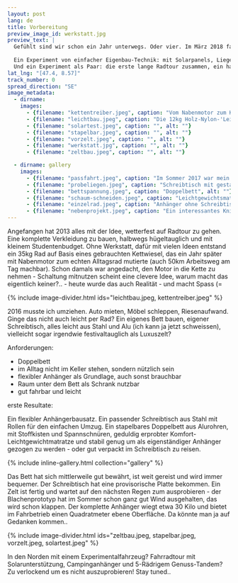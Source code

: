 ```yaml
---
layout: post
lang: de
title: Vorbereitung
preview_image_id: werkstatt.jpg
preview_text: |
  Gefühlt sind wir schon ein Jahr unterwegs. Oder vier. Im März 2018 fahren wir zu zweit auf sieben Rädern los Richtung Nordkap, Ausgang unbekannt.
  
  Ein Experiment von einfacher Eigenbau-Technik: mit Solarpanels, Liegerädern, selbst genähtem Zelt-Anhänger und Doppelbett.
  Und ein Experiment als Paar: die erste lange Radtour zusammen, ein halbes Jahr zu zweit in Freiheit. Nah, unabhängig und gemeinsam.
lat_lng: "[47.4, 8.57]"
track_number: 0
spread_direction: "SE"
image_metadata:
  - dirname:
    images:
      - {filename: "kettentreiber.jpeg", caption: "Vom Nabenmotor zum Kettentreiber", alt: ""}
      - {filename: "leichtbau.jpeg", caption: "Die 12kg Holz-Nylon-'Leichtbau'-Hülle wäre heute aus Stahl wohl einiges leichter..", alt: ""}
      - {filename: "solartest.jpeg", caption: "", alt: ""}
      - {filename: "stapelbar.jpeg", caption: "", alt: ""}
      - {filename: "vorzelt.jpeg", caption: "", alt: ""}
      - {filename: "werkstatt.jpg", caption: "", alt: ""}
      - {filename: "zeltbau.jpeg", caption: "", alt: ""}

  - dirname: gallery
    images:
      - {filename: "passfahrt.jpeg", caption: "Im Sommer 2017 war mein Zimmer fast leer - mein Hab und Gut auf dem Weissenstein unterwegs (=", alt: ""}
      - {filename: "probeliegen.jpeg", caption: "Schreibtisch mit gestapeltem Doppelbett (und Stoffkisten)", alt: ""}
      - {filename: "bettspannung.jpeg", caption: "Doppelbett", alt: ""}
      - {filename: "schaum-schneiden.jpeg", caption: "Leichtgewichtsmatratze", alt: ""}
      - {filename: "einzelrad.jpeg", caption: "Anhänger ohne Schreibtisch", alt: ""}
      - {filename: "nebenprojekt.jpeg", caption: "Ein interessantes Knicklenker-Rad, das nebenbei geboren wurde.. braucht leider noch etwas Übung für die grosse Tour, macht aber auf alle Fälle Spass", alt: ""}
---
```

Angefangen hat 2013 alles mit der Idee, wetterfest auf Radtour zu gehen. Eine komplette Verkleidung zu bauen, halbwegs hügeltauglich und mit kleinem Studentenbudget. Ohne Werkstatt, dafür mit vielen Ideen entstand ein 35kg Rad auf Basis eines gebrauchten Kettwiesel, das ein Jahr später mit Nabenmotor zum echten Alltagsrad mutierte (auch 50km Arbeitsweg am Tag machbar). Schon damals war angedacht, den Motor in die Kette zu nehmen - Schaltung mitnutzen scheint eine clevere Idee, warum macht das eigentlich keiner?.. - heute wurde das auch Realität - und macht Spass (= 

{% include image-divider.html ids="leichtbau.jpeg, kettentreiber.jpeg" %}

2016 musste ich umziehen. Auto mieten, Möbel schleppen, Riesenaufwand. Ginge das nicht auch leicht per Rad? Ein eigenes Bett bauen, eigener Schreibtisch, alles leicht aus Stahl und Alu (ich kann ja jetzt schweissen), vielleicht sogar irgendwie festivaltauglich als Luxuszelt?


Anforderungen:

- Doppelbett
- im Alltag nicht im Keller stehen, sondern nützlich sein
- flexibler Anhänger als Grundlage, auch sonst brauchbar
- Raum unter dem Bett als Schrank nutzbar
- gut fahrbar und leicht

erste Resultate:

Ein flexibler Anhängerbausatz. Ein passender Schreibtisch aus Stahl mit Rollen für den einfachen Umzug. Ein stapelbares Doppelbett aus Alurohren, mit Stoffkisten und Spannschnüren, geduldig erprobter Komfort-Leichtgewichtmatratze und stabil genug um als eigenständiger Anhänger gezogen zu werden - oder gut verpackt im Schreibtisch zu reisen.

{% include inline-gallery.html collection="gallery" %}

Das Bett hat sich mittlerweile gut bewährt, ist weit gereist und wird immer bequemer. Der Schreibtisch hat eine provisorische Platte bekommen. Ein Zelt ist fertig und wartet auf den nächsten Regen zum ausprobieren - der Blachenprototyp hat im Sommer schon ganz gut Wind ausgehalten, das wird schon klappen. Der komplette Anhänger wiegt etwa 30 Kilo und bietet im Fahrbetrieb einen Quadratmeter ebene Oberfläche. Da könnte man ja auf Gedanken kommen..

{% include image-divider.html ids="zeltbau.jpeg, stapelbar.jpeg, vorzelt.jpeg, solartest.jpeg" %}

In den Norden mit einem Experimentalfahrzeug? Fahrradtour mit Solarunterstützung, Campinganhänger und 5-Rädrigem Genuss-Tandem? Zu verlockend um es nicht auszuprobieren! Stay tuned.. 
